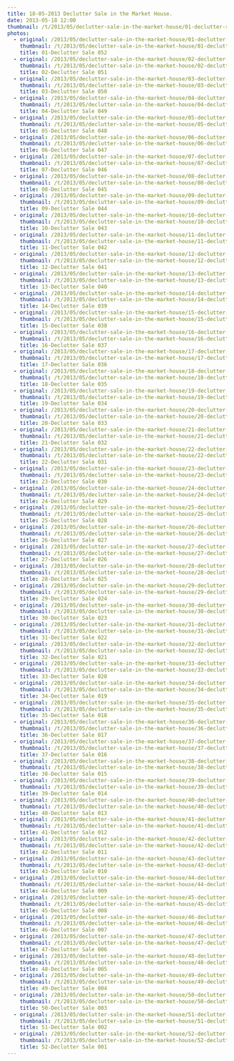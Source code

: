 ```yaml
---
title: 18-05-2013 Declutter Sale in the Market House.
date: 2013-05-18 12:00
thumbnail: /t/2013/05/declutter-sale-in-the-market-house/01-declutter-sale-052.jpg
photos:
  - original: /2013/05/declutter-sale-in-the-market-house/01-declutter-sale-052.jpg
    thumbnail: /t/2013/05/declutter-sale-in-the-market-house/01-declutter-sale-052.jpg
    title: 01-Declutter Sale 052
  - original: /2013/05/declutter-sale-in-the-market-house/02-declutter-sale-051.jpg
    thumbnail: /t/2013/05/declutter-sale-in-the-market-house/02-declutter-sale-051.jpg
    title: 02-Declutter Sale 051
  - original: /2013/05/declutter-sale-in-the-market-house/03-declutter-sale-050.jpg
    thumbnail: /t/2013/05/declutter-sale-in-the-market-house/03-declutter-sale-050.jpg
    title: 03-Declutter Sale 050
  - original: /2013/05/declutter-sale-in-the-market-house/04-declutter-sale-049.jpg
    thumbnail: /t/2013/05/declutter-sale-in-the-market-house/04-declutter-sale-049.jpg
    title: 04-Declutter Sale 049
  - original: /2013/05/declutter-sale-in-the-market-house/05-declutter-sale-048.jpg
    thumbnail: /t/2013/05/declutter-sale-in-the-market-house/05-declutter-sale-048.jpg
    title: 05-Declutter Sale 048
  - original: /2013/05/declutter-sale-in-the-market-house/06-declutter-sale-047.jpg
    thumbnail: /t/2013/05/declutter-sale-in-the-market-house/06-declutter-sale-047.jpg
    title: 06-Declutter Sale 047
  - original: /2013/05/declutter-sale-in-the-market-house/07-declutter-sale-046.jpg
    thumbnail: /t/2013/05/declutter-sale-in-the-market-house/07-declutter-sale-046.jpg
    title: 07-Declutter Sale 046
  - original: /2013/05/declutter-sale-in-the-market-house/08-declutter-sale-045.jpg
    thumbnail: /t/2013/05/declutter-sale-in-the-market-house/08-declutter-sale-045.jpg
    title: 08-Declutter Sale 045
  - original: /2013/05/declutter-sale-in-the-market-house/09-declutter-sale-044.jpg
    thumbnail: /t/2013/05/declutter-sale-in-the-market-house/09-declutter-sale-044.jpg
    title: 09-Declutter Sale 044
  - original: /2013/05/declutter-sale-in-the-market-house/10-declutter-sale-043.jpg
    thumbnail: /t/2013/05/declutter-sale-in-the-market-house/10-declutter-sale-043.jpg
    title: 10-Declutter Sale 043
  - original: /2013/05/declutter-sale-in-the-market-house/11-declutter-sale-042.jpg
    thumbnail: /t/2013/05/declutter-sale-in-the-market-house/11-declutter-sale-042.jpg
    title: 11-Declutter Sale 042
  - original: /2013/05/declutter-sale-in-the-market-house/12-declutter-sale-041.jpg
    thumbnail: /t/2013/05/declutter-sale-in-the-market-house/12-declutter-sale-041.jpg
    title: 12-Declutter Sale 041
  - original: /2013/05/declutter-sale-in-the-market-house/13-declutter-sale-040.jpg
    thumbnail: /t/2013/05/declutter-sale-in-the-market-house/13-declutter-sale-040.jpg
    title: 13-Declutter Sale 040
  - original: /2013/05/declutter-sale-in-the-market-house/14-declutter-sale-039.jpg
    thumbnail: /t/2013/05/declutter-sale-in-the-market-house/14-declutter-sale-039.jpg
    title: 14-Declutter Sale 039
  - original: /2013/05/declutter-sale-in-the-market-house/15-declutter-sale-038.jpg
    thumbnail: /t/2013/05/declutter-sale-in-the-market-house/15-declutter-sale-038.jpg
    title: 15-Declutter Sale 038
  - original: /2013/05/declutter-sale-in-the-market-house/16-declutter-sale-037.jpg
    thumbnail: /t/2013/05/declutter-sale-in-the-market-house/16-declutter-sale-037.jpg
    title: 16-Declutter Sale 037
  - original: /2013/05/declutter-sale-in-the-market-house/17-declutter-sale-036.jpg
    thumbnail: /t/2013/05/declutter-sale-in-the-market-house/17-declutter-sale-036.jpg
    title: 17-Declutter Sale 036
  - original: /2013/05/declutter-sale-in-the-market-house/18-declutter-sale-035.jpg
    thumbnail: /t/2013/05/declutter-sale-in-the-market-house/18-declutter-sale-035.jpg
    title: 18-Declutter Sale 035
  - original: /2013/05/declutter-sale-in-the-market-house/19-declutter-sale-034.jpg
    thumbnail: /t/2013/05/declutter-sale-in-the-market-house/19-declutter-sale-034.jpg
    title: 19-Declutter Sale 034
  - original: /2013/05/declutter-sale-in-the-market-house/20-declutter-sale-033.jpg
    thumbnail: /t/2013/05/declutter-sale-in-the-market-house/20-declutter-sale-033.jpg
    title: 20-Declutter Sale 033
  - original: /2013/05/declutter-sale-in-the-market-house/21-declutter-sale-032.jpg
    thumbnail: /t/2013/05/declutter-sale-in-the-market-house/21-declutter-sale-032.jpg
    title: 21-Declutter Sale 032
  - original: /2013/05/declutter-sale-in-the-market-house/22-declutter-sale-031.jpg
    thumbnail: /t/2013/05/declutter-sale-in-the-market-house/22-declutter-sale-031.jpg
    title: 22-Declutter Sale 031
  - original: /2013/05/declutter-sale-in-the-market-house/23-declutter-sale-030.jpg
    thumbnail: /t/2013/05/declutter-sale-in-the-market-house/23-declutter-sale-030.jpg
    title: 23-Declutter Sale 030
  - original: /2013/05/declutter-sale-in-the-market-house/24-declutter-sale-029.jpg
    thumbnail: /t/2013/05/declutter-sale-in-the-market-house/24-declutter-sale-029.jpg
    title: 24-Declutter Sale 029
  - original: /2013/05/declutter-sale-in-the-market-house/25-declutter-sale-028.jpg
    thumbnail: /t/2013/05/declutter-sale-in-the-market-house/25-declutter-sale-028.jpg
    title: 25-Declutter Sale 028
  - original: /2013/05/declutter-sale-in-the-market-house/26-declutter-sale-027.jpg
    thumbnail: /t/2013/05/declutter-sale-in-the-market-house/26-declutter-sale-027.jpg
    title: 26-Declutter Sale 027
  - original: /2013/05/declutter-sale-in-the-market-house/27-declutter-sale-026.jpg
    thumbnail: /t/2013/05/declutter-sale-in-the-market-house/27-declutter-sale-026.jpg
    title: 27-Declutter Sale 026
  - original: /2013/05/declutter-sale-in-the-market-house/28-declutter-sale-025.jpg
    thumbnail: /t/2013/05/declutter-sale-in-the-market-house/28-declutter-sale-025.jpg
    title: 28-Declutter Sale 025
  - original: /2013/05/declutter-sale-in-the-market-house/29-declutter-sale-024.jpg
    thumbnail: /t/2013/05/declutter-sale-in-the-market-house/29-declutter-sale-024.jpg
    title: 29-Declutter Sale 024
  - original: /2013/05/declutter-sale-in-the-market-house/30-declutter-sale-023.jpg
    thumbnail: /t/2013/05/declutter-sale-in-the-market-house/30-declutter-sale-023.jpg
    title: 30-Declutter Sale 023
  - original: /2013/05/declutter-sale-in-the-market-house/31-declutter-sale-022.jpg
    thumbnail: /t/2013/05/declutter-sale-in-the-market-house/31-declutter-sale-022.jpg
    title: 31-Declutter Sale 022
  - original: /2013/05/declutter-sale-in-the-market-house/32-declutter-sale-021.jpg
    thumbnail: /t/2013/05/declutter-sale-in-the-market-house/32-declutter-sale-021.jpg
    title: 32-Declutter Sale 021
  - original: /2013/05/declutter-sale-in-the-market-house/33-declutter-sale-020.jpg
    thumbnail: /t/2013/05/declutter-sale-in-the-market-house/33-declutter-sale-020.jpg
    title: 33-Declutter Sale 020
  - original: /2013/05/declutter-sale-in-the-market-house/34-declutter-sale-019.jpg
    thumbnail: /t/2013/05/declutter-sale-in-the-market-house/34-declutter-sale-019.jpg
    title: 34-Declutter Sale 019
  - original: /2013/05/declutter-sale-in-the-market-house/35-declutter-sale-018.jpg
    thumbnail: /t/2013/05/declutter-sale-in-the-market-house/35-declutter-sale-018.jpg
    title: 35-Declutter Sale 018
  - original: /2013/05/declutter-sale-in-the-market-house/36-declutter-sale-017.jpg
    thumbnail: /t/2013/05/declutter-sale-in-the-market-house/36-declutter-sale-017.jpg
    title: 36-Declutter Sale 017
  - original: /2013/05/declutter-sale-in-the-market-house/37-declutter-sale-016.jpg
    thumbnail: /t/2013/05/declutter-sale-in-the-market-house/37-declutter-sale-016.jpg
    title: 37-Declutter Sale 016
  - original: /2013/05/declutter-sale-in-the-market-house/38-declutter-sale-015.jpg
    thumbnail: /t/2013/05/declutter-sale-in-the-market-house/38-declutter-sale-015.jpg
    title: 38-Declutter Sale 015
  - original: /2013/05/declutter-sale-in-the-market-house/39-declutter-sale-014.jpg
    thumbnail: /t/2013/05/declutter-sale-in-the-market-house/39-declutter-sale-014.jpg
    title: 39-Declutter Sale 014
  - original: /2013/05/declutter-sale-in-the-market-house/40-declutter-sale-013.jpg
    thumbnail: /t/2013/05/declutter-sale-in-the-market-house/40-declutter-sale-013.jpg
    title: 40-Declutter Sale 013
  - original: /2013/05/declutter-sale-in-the-market-house/41-declutter-sale-012.jpg
    thumbnail: /t/2013/05/declutter-sale-in-the-market-house/41-declutter-sale-012.jpg
    title: 41-Declutter Sale 012
  - original: /2013/05/declutter-sale-in-the-market-house/42-declutter-sale-011.jpg
    thumbnail: /t/2013/05/declutter-sale-in-the-market-house/42-declutter-sale-011.jpg
    title: 42-Declutter Sale 011
  - original: /2013/05/declutter-sale-in-the-market-house/43-declutter-sale-010.jpg
    thumbnail: /t/2013/05/declutter-sale-in-the-market-house/43-declutter-sale-010.jpg
    title: 43-Declutter Sale 010
  - original: /2013/05/declutter-sale-in-the-market-house/44-declutter-sale-009.jpg
    thumbnail: /t/2013/05/declutter-sale-in-the-market-house/44-declutter-sale-009.jpg
    title: 44-Declutter Sale 009
  - original: /2013/05/declutter-sale-in-the-market-house/45-declutter-sale-008.jpg
    thumbnail: /t/2013/05/declutter-sale-in-the-market-house/45-declutter-sale-008.jpg
    title: 45-Declutter Sale 008
  - original: /2013/05/declutter-sale-in-the-market-house/46-declutter-sale-007.jpg
    thumbnail: /t/2013/05/declutter-sale-in-the-market-house/46-declutter-sale-007.jpg
    title: 46-Declutter Sale 007
  - original: /2013/05/declutter-sale-in-the-market-house/47-declutter-sale-006.jpg
    thumbnail: /t/2013/05/declutter-sale-in-the-market-house/47-declutter-sale-006.jpg
    title: 47-Declutter Sale 006
  - original: /2013/05/declutter-sale-in-the-market-house/48-declutter-sale-005.jpg
    thumbnail: /t/2013/05/declutter-sale-in-the-market-house/48-declutter-sale-005.jpg
    title: 48-Declutter Sale 005
  - original: /2013/05/declutter-sale-in-the-market-house/49-declutter-sale-004.jpg
    thumbnail: /t/2013/05/declutter-sale-in-the-market-house/49-declutter-sale-004.jpg
    title: 49-Declutter Sale 004
  - original: /2013/05/declutter-sale-in-the-market-house/50-declutter-sale-003.jpg
    thumbnail: /t/2013/05/declutter-sale-in-the-market-house/50-declutter-sale-003.jpg
    title: 50-Declutter Sale 003
  - original: /2013/05/declutter-sale-in-the-market-house/51-declutter-sale-002.jpg
    thumbnail: /t/2013/05/declutter-sale-in-the-market-house/51-declutter-sale-002.jpg
    title: 51-Declutter Sale 002
  - original: /2013/05/declutter-sale-in-the-market-house/52-declutter-sale-001.jpg
    thumbnail: /t/2013/05/declutter-sale-in-the-market-house/52-declutter-sale-001.jpg
    title: 52-Declutter Sale 001
---
```

